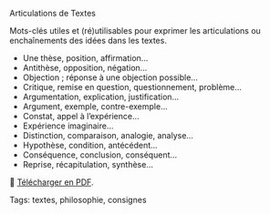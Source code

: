 Articulations de Textes

Mots-clés utiles et (ré)utilisables pour exprimer les articulations ou enchaînements des idées dans les textes.

- Une thèse, position, affirmation…
- Antithèse, opposition, négation…
- Objection ; réponse à une objection possible…
- Critique, remise en question, questionnement, problème…
- Argumentation, explication, justification…
- Argument, exemple, contre-exemple…
- Constat, appel à l’expérience…
- Expérience imaginaire…
- Distinction, comparaison, analogie, analyse…
- Hypothèse, condition, antécédent…
- Conséquence, conclusion, conséquent…
- Reprise, récapitulation, synthèse…

📄 [Télécharger en PDF](./articulations-de-textes.pdf).

Tags: textes, philosophie, consignes
